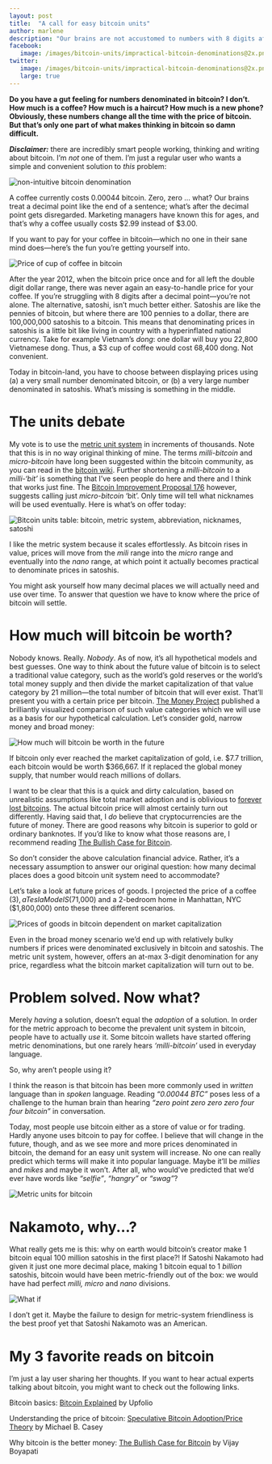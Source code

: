```yaml
---
layout: post
title:  "A call for easy bitcoin units"
author: marlene
description: "Our brains are not accustomed to numbers with 8 digits after a decimal point. Introducing the metric system to bitcoin could improve user-friendliness."
facebook:
   image: /images/bitcoin-units/impractical-bitcoin-denominations@2x.png
twitter:
   image: /images/bitcoin-units/impractical-bitcoin-denominations@2x.png
   large: true
---
```


**Do you have a gut feeling for numbers denominated in bitcoin? I don’t. How much is a coffee? How much is a haircut? How much is a new phone? Obviously, these numbers change all the time with the price of bitcoin. But that’s only one part of what makes thinking in bitcoin so damn difficult.**

_**Disclaimer:**_ there are incredibly smart people working, thinking and writing about bitcoin. I’m _not_ one of them. I’m just a regular user who wants a simple and convenient solution to _this_ problem:

![non-intuitive bitcoin denomination](/images/bitcoin-units/impractical-bitcoin-denominations@2x.png)

<!--more-->

A coffee currently costs 0.00044 bitcoin. Zero, zero … what? Our brains treat a decimal point like the end of a sentence; what’s after the decimal point gets disregarded. Marketing managers have known this for ages, and that’s why a coffee usually costs $2.99 instead of $3.00.

If you want to pay for your coffee in bitcoin—which no one in their sane mind does—here’s the fun you’re getting yourself into.

![Price of cup of coffee in bitcoin](/images/bitcoin-units/coffee-cost-bitcoin-BTC-satoshi@2x.png)

After the year 2012, when the bitcoin price once and for all left the double digit dollar range, there was never again an easy-to-handle price for your coffee. If you’re struggling with 8 digits after a decimal point—you’re not alone. The alternative, satoshi, isn’t much better either. Satoshis are like the pennies of bitcoin, but where there are 100 pennies to a dollar, there are 100,000,000 satoshis to a bitcoin. This means that denominating prices in satoshis is a little bit like living in country with a hyperinflated national currency.  Take for example Vietnam’s _dong_: one dollar will buy you 22,800 Vietnamese dong. Thus, a $3 cup of coffee would cost 68,400 dong. Not convenient.

Today in bitcoin-land, you have to choose between displaying prices using (a) a very small number denominated bitcoin, or (b) a very large number denominated in satoshis. What’s missing is something in the middle.

# The units debate
My vote is to use the [metric unit system](https://en.wikipedia.org/wiki/Metric_system) in increments of thousands. Note that this is in no way original thinking of mine. The terms _milli-bitcoin_ and _micro-bitcoin_ have long been suggested within the bitcoin community, as you can read in the [bitcoin wiki](https://en.bitcoin.it/wiki/Units). Further shortening a _milli-bitcoin_ to a _milli-‘bit’_ is something that I’ve seen people do here and there and I think that works just fine. The [Bitcoin Improvement Proposal 176](https://github.com/bitcoin/bips/blob/master/bip-0176.mediawiki) however, suggests calling just _micro-bitcoin_ ‘bit’. Only time will tell what nicknames will be used eventually. Here is what’s on offer today:

![Bitcoin units table: bitcoin, metric system, abbreviation, nicknames, satoshi](/images/bitcoin-units/bitcoin-BTC-metric-unit-table@2x.png)

I like the metric system because it scales effortlessly. As bitcoin rises in value, prices will move from the _mili_ range into the _micro_ range and eventually into the _nano_ range, at which point it actually becomes practical to denominate prices in  satoshis.

You might ask yourself how many decimal places we will actually need and use over time. To answer that question we have to know where the price of bitcoin will settle.


# How much will bitcoin be worth?
Nobody knows. Really. _Nobody_. As of now, it’s all hypothetical models and best guesses. One way to think about the future value of bitcoin is to select a traditional value category, such as the world’s gold reserves or the world’s total money supply and then divide the market capitalization of that value category by 21 million—the total number of bitcoin that will ever exist. That’ll present you with a certain price per bitcoin. [The Money Project](http://money.visualcapitalist.com/worlds-money-markets-one-visualization-2017/) published a brilliantly visualized comparison of such value categories which we will use as a basis for our hypothetical calculation. Let’s consider gold, narrow money and broad money:

![How much will bitcoin be worth in the future](/images/bitcoin-units/future-price-bitcoin-market-cap@2x.png)

If bitcoin only ever reached the market capitalization of gold, i.e. $7.7 trillion, each bitcoin would be worth $366,667. If it replaced the global money supply, that number would reach millions of dollars.

I want to be clear that this is a quick and dirty calculation, based on unrealistic assumptions like total market adoption and is oblivious to [forever lost bitcoins](http://fortune.com/2017/11/25/lost-bitcoins/). The actual bitcoin price will almost certainly turn out differently. Having said that, I _do_ believe that cryptocurrencies are the future of money. There are good reasons why bitcoin is superior to gold or ordinary banknotes. If you’d like to know what those reasons are,  I recommend reading [The Bullish Case for Bitcoin](https://medium.com/@vijayboyapati/the-bullish-case-for-bitcoin-6ecc8bdecc1).

So don’t consider the above calculation financial advice. Rather, it’s a necessary assumption to answer our original question: how many decimal places does a good bitcoin unit system need to accommodate?

Let’s take a look at future prices of goods. I projected the price of a coffee ($3), a Tesla Model S ($71,000) and a 2-bedroom home in Manhattan, NYC ($1,800,000) onto these three different scenarios.

![Prices of goods in bitcoin dependent on market capitalization](/images/bitcoin-units/prices-in-bitcoin-coffee-tesla-home@2x.png)

Even in the broad money scenario we’d end up with relatively bulky numbers if prices were denominated exclusively in bitcoin and satoshis. The metric unit system, however, offers an at-max 3-digit denomination for any price, regardless what the bitcoin market capitalization will turn out to be.


# Problem solved. Now what?
Merely _having_ a solution, doesn’t equal the _adoption_ of a solution. In order for the metric approach to become the prevalent unit system in bitcoin, people have to actually _use_ it. Some bitcoin wallets have started offering metric denominations, but one rarely hears _‘milli-bitcoin’_ used in everyday language.

So, why aren’t people using it?

I think the reason is that bitcoin has been more commonly used in _written_ language than in _spoken_ language. Reading _“0.00044 BTC”_ poses less of a challenge to the human brain than hearing _“zero point zero zero zero four four bitcoin”_ in conversation.

Today, most people use bitcoin either as a store of value or for trading. Hardly anyone uses bitcoin to pay for coffee. I believe that will change in the future, though, and as we see more and more prices denominated in bitcoin, the demand for an easy unit system will increase. No one can really predict which terms will make it into popular language. Maybe it’ll be _millies_ and _mikes_ and maybe it won’t. After all, who would’ve predicted that we’d ever have words like _“selfie”_, _“hangry”_ or _“swag”_?

![Metric units for bitcoin](/images/bitcoin-units/metric-unit-system-bitcoin@2x.png)


# Nakamoto, why...?
What really gets me is this: why on earth would bitcoin’s creator make 1 bitcoin equal 100 million satoshis in the first place?! If Satoshi Nakamoto had given it just one more decimal place, making 1 bitcoin equal to 1 _billion_ satoshis, bitcoin would have been metric-friendly out of the box: we would have had perfect _milli, micro_ and _nano_ divisions.

![What if](/images/bitcoin-units/what-if@2x.png)

I don’t get it. Maybe the failure to design for metric-system friendliness is the best proof yet that Satoshi Nakamoto was an American.


# My 3 favorite reads on bitcoin
I’m just a lay user sharing her thoughts. If you want to hear actual experts talking about bitcoin, you might want to check out the following links.

Bitcoin basics: [Bitcoin Explained](https://www.upfolio.com/ultimate-bitcoin-guide) by Upfolio

Understanding the price of bitcoin: [Speculative Bitcoin Adoption/Price Theory](https://medium.com/@mcasey0827/speculative-bitcoin-adoption-price-theory-2eed48ecf7da) by Michael B. Casey

Why bitcoin is the better money: [The Bullish Case for Bitcoin](https://medium.com/@vijayboyapati/the-bullish-case-for-bitcoin-6ecc8bdecc1) by Vijay Boyapati
